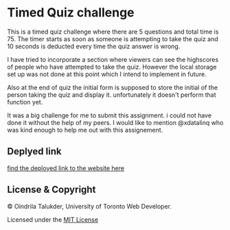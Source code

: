 # Timed Quiz challenge

This is a timed quiz challenge where there are 5 questions and total time is 75. The timer starts as soon as someone is attempting to take the quiz and 10 seconds is deducted every time the quiz answer is wrong.

I have tried to incorporate a section where viewers can see the highscores of people who have attempted to take the quiz. However the local storage set up was not done at this point which I intend to implement in future.

Also at the end of quiz the initial form is supposed to store the initial of the person taking the quiz and display it. unfortunately it doesn't perform that function yet. 

It was a big challenge for me to submit this assignment. i could not have done it without the help of my peers. I would like to mention @xdatalinq who was kind enough to help me out with this assignement.

## Deplyed link
[find the deployed link to the website here](https://oindrila11.github.io/timed-quiz-generator/)


## License & Copyright

© Oindrila Talukder, University of Toronto Web Developer.

Licensed under the [MIT License](LICENSE.md)